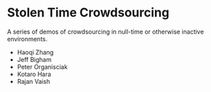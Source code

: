 Stolen Time Crowdsourcing
==========================

A series of demos of crowdsourcing in null-time or otherwise inactive environments.


- Haoqi Zhang
- Jeff Bigham
- Peter Organisciak
- Kotaro Hara
- Rajan Vaish
